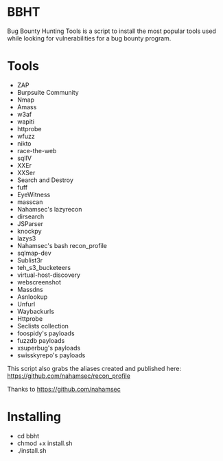 # BBHT

Bug Bounty Hunting Tools is a script to install the most popular tools used while looking for vulnerabilities for a bug bounty program.
 
# Tools

- ZAP
- Burpsuite Community
- Nmap
- Amass
- w3af
- wapiti
- httprobe
- wfuzz
- nikto
- race-the-web
- sqlIV
- XXEr
- XXSer
- Search and Destroy
- fuff
- EyeWitness
- masscan
- Nahamsec's lazyrecon
- dirsearch
- JSParser
- knockpy
- lazys3
- Nahamsec's bash recon_profile
- sqlmap-dev
- Sublist3r
- teh_s3_bucketeers
- virtual-host-discovery
- webscreenshot
- Massdns
- Asnlookup
- Unfurl
- Waybackurls
- Httprobe
- Seclists collection
- foospidy's payloads
- fuzzdb payloads
- xsuperbug's payloads
- swisskyrepo's payloads

This script also grabs the aliases created and published here:
https://github.com/nahamsec/recon_profile

Thanks to https://github.com/nahamsec

# Installing
- cd bbht
- chmod +x install.sh
- ./install.sh
